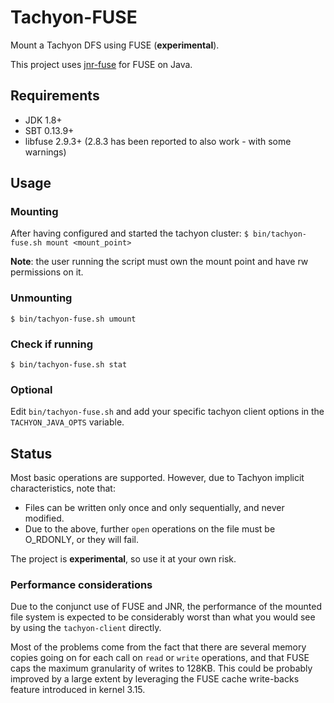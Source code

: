 # Tachyon-FUSE
Mount a Tachyon DFS using FUSE (**experimental**). 

This project uses [jnr-fuse](https://github.com/SerCeMan/jnr-fuse) for FUSE on Java.

## Requirements
* JDK 1.8+
* SBT 0.13.9+
* libfuse 2.9.3+
  (2.8.3 has been reported to also work - with some warnings)

## Usage

### Mounting
After having configured and started the tachyon cluster:
`$ bin/tachyon-fuse.sh mount <mount_point>`

**Note**: the user running the script must own the mount point and
have rw permissions on it.

### Unmounting
`$ bin/tachyon-fuse.sh umount`

### Check if running
`$ bin/tachyon-fuse.sh stat`

### Optional
Edit `bin/tachyon-fuse.sh` and add your specific tachyon client options in the
`TACHYON_JAVA_OPTS` variable.

## Status
Most basic operations are supported. However, due to Tachyon implicit characteristics, note that:
* Files can be written only once and only sequentially, and never modified.
* Due to the above, further `open` operations on the file must be O_RDONLY, or they will fail.

The project is **experimental**, so use it at your own risk.

### Performance considerations
Due to the conjunct use of FUSE and JNR, the performance of the mounted file system is expected
to be considerably worst than what you would see by using the `tachyon-client` directly.

Most of the problems
come from the fact that there are several memory copies going on for each call on `read` or
`write` operations, and that FUSE caps the maximum granularity of writes to 128KB. This could be
probably improved by a large extent by leveraging the FUSE cache write-backs feature introduced in
kernel 3.15.

